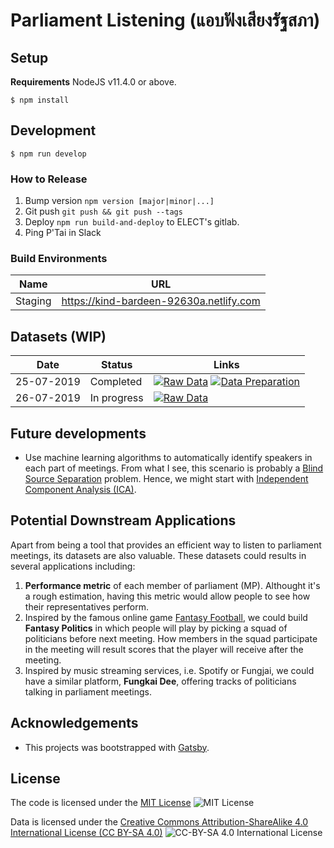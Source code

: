 # Parliament Listening (แอบฟังเสียงรัฐสภา)

## Setup
**Requirements** NodeJS v11.4.0 or above.

```
$ npm install 
```

## Development
```
$ npm run develop
```

### How to Release
1. Bump version `npm version [major|minor|...]`
2. Git push `git push && git push --tags`
3. Deploy `npm run build-and-deploy` to ELECT's gitlab.
4. Ping P'Tai in Slack

### Build Environments
| Name | URL |
|---|---|
| Staging | https://kind-bardeen-92630a.netlify.com |

## Datasets (WIP)
| Date | Status | Links |
|---|---|---|
| 25-07-2019 | Completed |  [![Raw Data][sheet-badge]](https://docs.google.com/spreadsheets/d/1058PcZHySzumcATrGdv0fBVEyrfbhrOGnLhaMC7wYt0/edit#gid=432547432) [![Data Preparation][data-prep-badge]](https://colab.research.google.com/drive/12cejltipBUCh4c61OC9KH7B1MyftMEOM) |
| 26-07-2019 | In progress | [![Raw Data][sheet-badge]](https://docs.google.com/spreadsheets/d/1058PcZHySzumcATrGdv0fBVEyrfbhrOGnLhaMC7wYt0/edit#gid=432547432) |

## Future developments
- Use machine learning algorithms to automatically identify speakers in each part of meetings. From what I see, this scenario is probably a [Blind Source Separation][bss] problem. Hence, we might start with [Independent Component Analysis (ICA)][ica].

## Potential Downstream Applications
Apart from being a tool that provides an efficient way to listen to parliament meetings, its datasets are also valuable. These datasets could results in several applications including:
1. **Performance metric** of each member of parliament (MP). Althought it's a rough estimation, having this metric would allow people to see how their representatives perform.
2. Inspired by the famous online game [Fantasy Football][fantasy-premiere], we could build **Fantasy Politics** in which people will play by picking a squad of politicians before next meeting. How members in the squad participate in the meeting will result scores that the player will receive after the meeting.
3. Inspired by music streaming services, i.e. Spotify or Fungjai,  we could have a similar platform, **Fungkai Dee**, offering  tracks of politicians talking in parliament meetings.


## Acknowledgements
- This projects was bootstrapped with [Gatsby][gatsby].

[gatsby]: https://www.gatsbyjs.org
[data-prep-badge]: https://img.shields.io/badge/-Data%20Preparation-brightgreen
[sheet-badge]: https://img.shields.io/badge/-Raw%20Data-brightgreen
[fantasy-premiere]: https://fantasy.premierleague.com
[ica]: https://en.wikipedia.org/wiki/Independent_component_analysis
[bss]: https://en.wikipedia.org/wiki/Signal_separation

## License

The code is licensed under the [MIT License](./LICENSE) ![MIT License](https://img.shields.io/github/license/codeforthailand/parliament-listening?style=flat-square)

Data is licensed under the [Creative Commons Attribution-ShareAlike 4.0 International License (CC BY-SA 4.0)](https://creativecommons.org/licenses/by-sa/4.0) ![CC-BY-SA 4.0 International License](https://i.creativecommons.org/l/by-sa/4.0/80x15.png)
